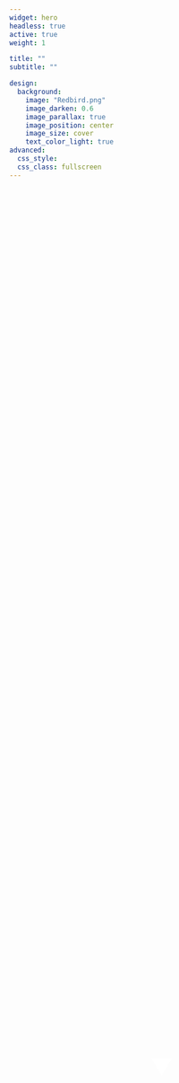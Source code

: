 ```yaml
---
widget: hero
headless: true
active: true
weight: 1

title: ""
subtitle: ""

design:
  background:
    image: "Redbird.png"
    image_darken: 0.6
    image_parallax: true
    image_position: center
    image_size: cover
    text_color_light: true
advanced:
  css_style:
  css_class: fullscreen
---
```

<style>
  .fullscreen {
      height: 40vh; /* 背景图片占据视口高度的40% */
      position: relative;
    }

  #dynamic-text-top {
    position: absolute;
    top: 40%;
    left: 50%;
    transform: translate(-50%, -50%);
    font-size: 2vh; /* 使用视口宽度单位 */
    color: white;
    text-align: center;
    white-space: nowrap;
  }

  #dynamic-text-bottom {
    position: absolute;
    top: 90%;
    left: 50%;
    transform: translate(-50%, -50%);
    font-size: 1vh; /* 使用视口宽度单位 */
    color: white;
    text-align: center;
  }

  #scroll-down {
    position: absolute;
    bottom: 10px;
    left: 50%;
    transform: translateX(-50%);
    font-size: 1vh; /* 使用视口宽度单位 */
    color: white;
    text-align: center;
    cursor: pointer;
    animation: bounce 2s infinite;
  }

  @keyframes bounce {
    0%, 20%, 50%, 80%, 100% {
      transform: translateY(0);
    }
    40% {
      transform: translateY(-10px);
    }
    60% {
      transform: translateY(-5px);
    }
  }
</style>
<div class="fullscreen">
  <div id="dynamic-text-top"></div>
  <div id="dynamic-text-bottom"></div>
  <div id="scroll-down">&#x25BC;</div>
</div>
<script>
  const textsTop = ["Welcome to Pervasive Intelligence Lab (PEILab) 👋"];
  const textsBottom = ["Join Us on Our Journey in HKUST"];
  function typeText(elementId, texts, callback) {
    let count = 0;
    let index = 0;
    let currentText = '';
    let letter = '';
    (function type(){
      if (count === texts.length) {
        if (callback) callback();
        return;
      }
      currentText = texts[count];
      letter = currentText.slice(0, ++index);
      document.getElementById(elementId).textContent = letter;
      if (letter.length === currentText.length) {
        count++;
        index = 0;
        setTimeout(type, 1000);
      } else {
        setTimeout(type, 30);
      }
    }());
  }
  typeText('dynamic-text-top', textsTop, function() {
    typeText('dynamic-text-bottom', textsBottom);
  });
  document.getElementById('scroll-down').addEventListener('click', function () {
    window.scrollTo({
      top: window.innerHeight,
      behavior: 'smooth'
    });
  });
</script>
